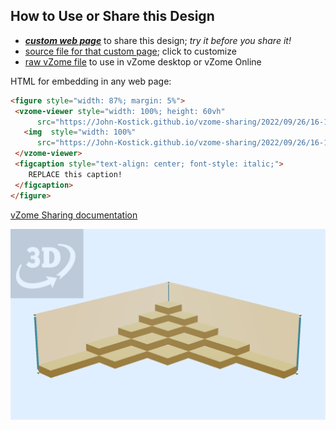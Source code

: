 
## How to Use or Share this Design

 - [***custom web page***][post] to share this design; *try it before you share it!*
 - [source file for that custom page][source]; click to customize
 - [raw vZome file][raw] to use in vZome desktop or vZome Online
 
 HTML for embedding in any web page:
 ```html
<figure style="width: 87%; margin: 5%">
  <vzome-viewer style="width: 100%; height: 60vh"
       src="https://John-Kostick.github.io/vzome-sharing/2022/09/26/16-19-58-60-gon-field-Corner-steps/60-gon-field-Corner-steps.vZome" >
    <img  style="width: 100%"
       src="https://John-Kostick.github.io/vzome-sharing/2022/09/26/16-19-58-60-gon-field-Corner-steps/60-gon-field-Corner-steps.png" >
  </vzome-viewer>
  <figcaption style="text-align: center; font-style: italic;">
     REPLACE this caption!
  </figcaption>
</figure>
 ```

[vZome Sharing documentation](https://vzome.github.io/vzome/sharing.html#how-it-works)

![Image](<60-gon-field-Corner-steps.png>)


[post]: <https://John-Kostick.github.io/vzome-sharing/2022/09/26/60-gon-field-Corner-steps-16-19-58.html>
[source]: <https://github.com/John-Kostick/vzome-sharing/edit/main/_posts/2022-09-26-60-gon-field-Corner-steps-16-19-58.md>
[raw]: <https://raw.githubusercontent.com/John-Kostick/vzome-sharing/main/2022/09/26/16-19-58-60-gon-field-Corner-steps/60-gon-field-Corner-steps.vZome>